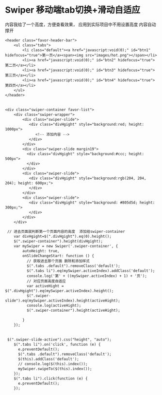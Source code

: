 # Swiper 移动端tab切换+滑动自适应

内容我给了一个高度，方便查看效果， 应用到实际项目中不用设置高度 内容自动撑开

    <header class="favor-header-bar">
        <ul class="tabs">
            <li class="default"><a href="javascript:void(0);" id="btn1" hidefocus="true">第一页</a><span><img src="images/hot.png"></span></li>
            <li><a href="javascript:void(0);" id="btn2" hidefocus="true">第二页</a></li>
            <li><a href="javascript:void(0);" id="btn3" hidefocus="true">第三页</a></li>
            <li><a href="javascript:void(0);" id="btn4" hidefocus="true">第四页</a></li>
        </ul>
    </header>
    
    
    <div class="swiper-container favor-list">
        <div class="swiper-wrapper">
            <div class="swiper-slide">
               <div class="divHgight" style="background:red; height: 1000px">
                  <!-- 添加内容 -->
               </div>
            </div>
            <div class="swiper-slide margin19">
              <div class="divHgight" style="background:#ccc; height: 500px">
              </div>
            </div>
            <div class="swiper-slide">
               <div class="divHgight" style="background:rgb(204, 204, 204); height: 600px;">
               </div>                                
            </div>
            <div class="swiper-slide">
               <div class="divHgight" style="background: #805d5d; height: 300px;">
               </div>
            </div>
        </div>
   </div>





	 // 进去页面就判断第一个页面内容的高度  添加给swiper-container
        var divHgight=$(".divHgight").eq(0).height();
        $(".swiper-container").height(divHgight);
        var mySwiper = new Swiper('.swiper-container', {
            autoHeight: true,
            onSlideChangeStart: function () {
              // 获取进去那个页面 删除和添加样式
              $(".tabs .default").removeClass('default');
              $(".tabs li").eq(mySwiper.activeIndex).addClass('default');
              console.log('第' + ((mySwiper.activeIndex) + 1) + '页');
              // 对应页面高度自适应  
              var activeHight = $(".divHgight").eq(mySwiper.activeIndex).height();
              $(".swiper-slide").eq(mySwiper.activeIndex).height(activeHight);
              console.log(activeHight);
              $(".swiper-container").height(activeHight);
              
            }
        });
	
	
	 $(".swiper-slide-active").css("height", "auto");
        $(".tabs li").on('click', function (e) {
          e.preventDefault();
          $(".tabs .default").removeClass('default');
          $(this).addClass('default');
          // console.log($(this).index());
          mySwiper.swipeTo($(this).index());
        });
        $(".tabs li").click(function (e) {
          e.preventDefault();
        });
